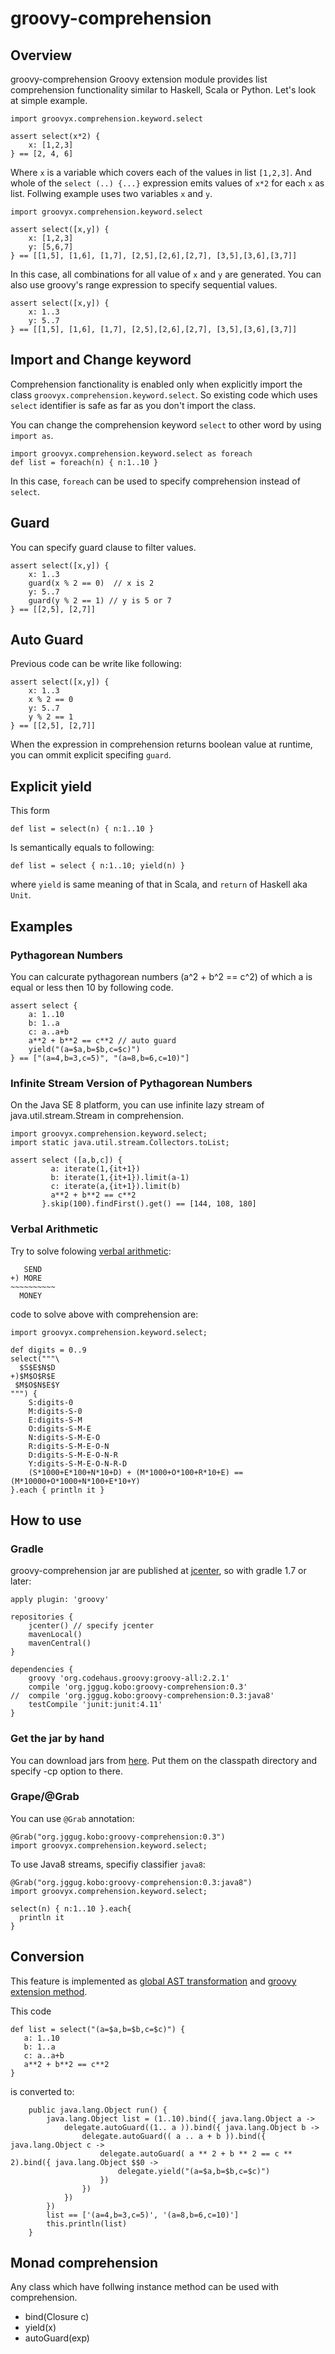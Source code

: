 # groovy-comprehension

## Overview

groovy-comprehension Groovy extension module provides list comprehension functionality similar to Haskell, Scala or Python.
Let's look at simple example.

```
import groovyx.comprehension.keyword.select

assert select(x*2) {
    x: [1,2,3]
} == [2, 4, 6]
```

Where ```x``` is a variable which covers each of the values in list ```[1,2,3]```.
And whole of the ```select (..) {...}``` expression emits values of ```x*2``` for each ```x``` as list.
Follwing example uses two variables ```x``` and ```y```.

```
import groovyx.comprehension.keyword.select

assert select([x,y]) {
    x: [1,2,3]
    y: [5,6,7]
} == [[1,5], [1,6], [1,7], [2,5],[2,6],[2,7], [3,5],[3,6],[3,7]]
```

In this case, all combinations for all value of ```x``` and ```y``` are generated.
You can also use groovy's range expression to specify sequential values.

```
assert select([x,y]) {
    x: 1..3
    y: 5..7
} == [[1,5], [1,6], [1,7], [2,5],[2,6],[2,7], [3,5],[3,6],[3,7]]
```

## Import and Change keyword

Comprehension fanctionality is enabled only when explicitly import the class ```groovyx.comprehension.keyword.select```.
So existing code which uses ```select``` identifier is safe as far as you don't import the class.

You can change the comprehension keyword ```select``` to other word by using ```import as```.

```
import groovyx.comprehension.keyword.select as foreach
def list = foreach(n) { n:1..10 }
```

In this case, ```foreach``` can be used to specify comprehension instead of ```select```.

## Guard

You can specify guard clause to filter values.

```
assert select([x,y]) {
    x: 1..3
    guard(x % 2 == 0)  // x is 2
    y: 5..7
    guard(y % 2 == 1) // y is 5 or 7
} == [[2,5], [2,7]]
```

## Auto Guard

Previous code can be write like following:

```
assert select([x,y]) {
    x: 1..3
    x % 2 == 0
    y: 5..7
    y % 2 == 1
} == [[2,5], [2,7]]
```

When the expression in comprehension returns boolean value at runtime, you can ommit explicit specifing ```guard```.

## Explicit yield

This form

```
def list = select(n) { n:1..10 }
```

Is semantically equals to following:

```
def list = select { n:1..10; yield(n) }
```

where ```yield``` is same meaning of that in Scala, and ```return``` of Haskell aka ```Unit```.

## Examples

### Pythagorean Numbers

You can calcurate pythagorean numbers (a^2 + b^2 == c^2) of which a is equal or less then 10 by following code.

```
assert select {
    a: 1..10
    b: 1..a
    c: a..a+b
    a**2 + b**2 == c**2 // auto guard
    yield("(a=$a,b=$b,c=$c)")
} == ["(a=4,b=3,c=5)", "(a=8,b=6,c=10)"]
```

### Infinite Stream Version of Pythagorean Numbers

On the Java SE 8 platform, you can use infinite lazy stream of java.util.stream.Stream in comprehension.

```
import groovyx.comprehension.keyword.select;
import static java.util.stream.Collectors.toList;

assert select ([a,b,c]) {
         a: iterate(1,{it+1})
         b: iterate(1,{it+1}).limit(a-1)
         c: iterate(a,{it+1}).limit(b)
         a**2 + b**2 == c**2
       }.skip(100).findFirst().get() == [144, 108, 180]
```

### Verbal Arithmetic

Try to solve folowing [verbal arithmetic](http://en.wikipedia.org/wiki/Verbal_arithmetic):

```
   SEND
+) MORE
~~~~~~~~~~
  MONEY
```

code to solve above with comprehension are:

```
import groovyx.comprehension.keyword.select;

def digits = 0..9
select("""\
  $S$E$N$D
+)$M$O$R$E
 $M$O$N$E$Y
""") {
    S:digits-0
    M:digits-S-0
    E:digits-S-M
    O:digits-S-M-E
    N:digits-S-M-E-O
    R:digits-S-M-E-O-N
    D:digits-S-M-E-O-N-R
    Y:digits-S-M-E-O-N-R-D
    (S*1000+E*100+N*10+D) + (M*1000+O*100+R*10+E) == (M*10000+O*1000+N*100+E*10+Y)
}.each { println it }
```

  
## How to use

### Gradle

groovy-comprehension jar are published at [jcenter](https://bintray.com/bintray/jcenter), so with gradle 1.7 or later:

```
apply plugin: 'groovy'

repositories {
    jcenter() // specify jcenter
    mavenLocal()
    mavenCentral()
}

dependencies {
    groovy 'org.codehaus.groovy:groovy-all:2.2.1'
    compile 'org.jggug.kobo:groovy-comprehension:0.3'
//  compile 'org.jggug.kobo:groovy-comprehension:0.3:java8'
    testCompile 'junit:junit:4.11'
}
```

### Get the jar by hand

You can download jars from [here](https://bintray.com/bintray/jcenter?filterByPkgName=groovy-comprehension).
Put them on the classpath directory and specify -cp option to there.

### Grape/@Grab

You can use ```@Grab``` annotation:

```
@Grab("org.jggug.kobo:groovy-comprehension:0.3")
import groovyx.comprehension.keyword.select;
```

To use Java8 streams, specifiy classifier ```java8```:

```
@Grab("org.jggug.kobo:groovy-comprehension:0.3:java8")
import groovyx.comprehension.keyword.select;

select(n) { n:1..10 }.each{
  println it
}
```

## Conversion

This feature is implemented as [global AST transformation](http://groovy.codehaus.org/Global+AST+Transformations) and [groovy extension method](http://groovy.codehaus.org/Creating+an+extension+module).

This code
```
def list = select("(a=$a,b=$b,c=$c)") {
   a: 1..10
   b: 1..a
   c: a..a+b
   a**2 + b**2 == c**2
}
```

is converted to:

```
    public java.lang.Object run() {
        java.lang.Object list = (1..10).bind({ java.lang.Object a ->
            delegate.autoGuard((1.. a )).bind({ java.lang.Object b ->
                delegate.autoGuard(( a .. a + b )).bind({ java.lang.Object c ->
                    delegate.autoGuard( a ** 2 + b ** 2 == c ** 2).bind({ java.lang.Object $$0 ->
                        delegate.yield("(a=$a,b=$b,c=$c)")
                    })
                })
            })
        })
        list == ['(a=4,b=3,c=5)', '(a=8,b=6,c=10)']
        this.println(list)
    }
```

## Monad comprehension

Any class which have follwing instance method can be used with comprehension.

* bind(Closure c)
* yield(x)
* autoGuard(exp)


